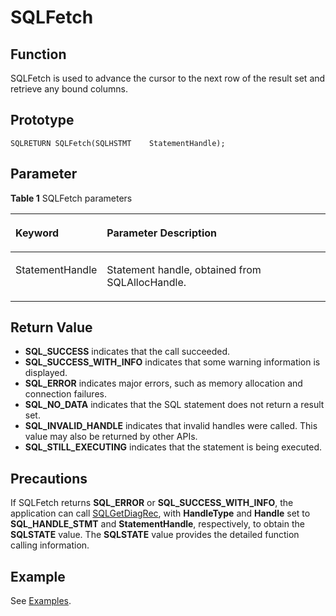# SQLFetch<a name="EN-US_TOPIC_0242371447"></a>

## Function<a name="en-us_topic_0238272893_en-us_topic_0237120423_en-us_topic_0059777989_se050a9bc14bc47f1bb3b6d4650b37d67"></a>

SQLFetch is used to advance the cursor to the next row of the result set and retrieve any bound columns.

## Prototype<a name="en-us_topic_0238272893_en-us_topic_0237120423_en-us_topic_0059777989_s9c799d0d6e0a4ecb91a800e6acdd31dd"></a>

```
SQLRETURN SQLFetch(SQLHSTMT    StatementHandle);
```

## Parameter<a name="en-us_topic_0238272893_en-us_topic_0237120423_en-us_topic_0059777989_s19f2bee9a4f2459e9496155f5e29600b"></a>

**Table  1**  SQLFetch parameters

<a name="en-us_topic_0238272893_en-us_topic_0237120423_en-us_topic_0059777989_t41ad0c45de864fcc8fbc4c21618c94b6"></a>
<table><thead align="left"><tr id="en-us_topic_0238272893_en-us_topic_0237120423_en-us_topic_0059777989_r58f5f6f4c39542a6a3be76f92fef9c87"><th class="cellrowborder" valign="top" width="23.119999999999997%" id="mcps1.2.3.1.1"><p id="en-us_topic_0238272893_en-us_topic_0237120423_en-us_topic_0059777989_a87934542f19744c4b9194eab9bc38b1e"><a name="en-us_topic_0238272893_en-us_topic_0237120423_en-us_topic_0059777989_a87934542f19744c4b9194eab9bc38b1e"></a><a name="en-us_topic_0238272893_en-us_topic_0237120423_en-us_topic_0059777989_a87934542f19744c4b9194eab9bc38b1e"></a><strong id="en-us_topic_0238272893_en-us_topic_0237120423_en-us_topic_0059777989_ad7d886035a98477c9f64831910660d13"><a name="en-us_topic_0238272893_en-us_topic_0237120423_en-us_topic_0059777989_ad7d886035a98477c9f64831910660d13"></a><a name="en-us_topic_0238272893_en-us_topic_0237120423_en-us_topic_0059777989_ad7d886035a98477c9f64831910660d13"></a>Keyword</strong></p>
</th>
<th class="cellrowborder" valign="top" width="76.88000000000001%" id="mcps1.2.3.1.2"><p id="en-us_topic_0238272893_en-us_topic_0237120423_en-us_topic_0059777989_aa79b3721c81f461e8d8741820c91b222"><a name="en-us_topic_0238272893_en-us_topic_0237120423_en-us_topic_0059777989_aa79b3721c81f461e8d8741820c91b222"></a><a name="en-us_topic_0238272893_en-us_topic_0237120423_en-us_topic_0059777989_aa79b3721c81f461e8d8741820c91b222"></a><strong id="en-us_topic_0238272893_en-us_topic_0237120423_en-us_topic_0059777989_en-us_topic_0058965190_b280121351440"><a name="en-us_topic_0238272893_en-us_topic_0237120423_en-us_topic_0059777989_en-us_topic_0058965190_b280121351440"></a><a name="en-us_topic_0238272893_en-us_topic_0237120423_en-us_topic_0059777989_en-us_topic_0058965190_b280121351440"></a>Parameter Description</strong></p>
</th>
</tr>
</thead>
<tbody><tr id="en-us_topic_0238272893_en-us_topic_0237120423_en-us_topic_0059777989_ra4493268c6ea4e09918f7151b802440d"><td class="cellrowborder" valign="top" width="23.119999999999997%" headers="mcps1.2.3.1.1 "><p id="en-us_topic_0238272893_en-us_topic_0237120423_en-us_topic_0059777989_a82994056abe64f8cbc98a3d2110ba6c8"><a name="en-us_topic_0238272893_en-us_topic_0237120423_en-us_topic_0059777989_a82994056abe64f8cbc98a3d2110ba6c8"></a><a name="en-us_topic_0238272893_en-us_topic_0237120423_en-us_topic_0059777989_a82994056abe64f8cbc98a3d2110ba6c8"></a>StatementHandle</p>
</td>
<td class="cellrowborder" valign="top" width="76.88000000000001%" headers="mcps1.2.3.1.2 "><p id="en-us_topic_0238272893_en-us_topic_0237120423_en-us_topic_0059777989_a43c4cf7648bb45a2b64938ba3da60384"><a name="en-us_topic_0238272893_en-us_topic_0237120423_en-us_topic_0059777989_a43c4cf7648bb45a2b64938ba3da60384"></a><a name="en-us_topic_0238272893_en-us_topic_0237120423_en-us_topic_0059777989_a43c4cf7648bb45a2b64938ba3da60384"></a>Statement handle, obtained from SQLAllocHandle.</p>
</td>
</tr>
</tbody>
</table>

## Return Value<a name="en-us_topic_0238272893_en-us_topic_0237120423_en-us_topic_0059777989_s08aa46acb7f04acf807438d3b1f0df6f"></a>

-   **SQL\_SUCCESS**  indicates that the call succeeded.
-   **SQL\_SUCCESS\_WITH\_INFO**  indicates that some warning information is displayed.
-   **SQL\_ERROR**  indicates major errors, such as memory allocation and connection failures.
-   **SQL\_NO\_DATA**  indicates that the SQL statement does not return a result set.
-   **SQL\_INVALID\_HANDLE**  indicates that invalid handles were called. This value may also be returned by other APIs.
-   **SQL\_STILL\_EXECUTING**  indicates that the statement is being executed.

## Precautions<a name="en-us_topic_0238272893_en-us_topic_0237120423_en-us_topic_0059777989_s2e8fa07b761946118f82afbb0443cdf6"></a>

If SQLFetch returns  **SQL\_ERROR**  or  **SQL\_SUCCESS\_WITH\_INFO**, the application can call  [SQLGetDiagRec](sqlgetdiagrec.md), with  **HandleType**  and  **Handle**  set to  **SQL\_HANDLE\_STMT**  and  **StatementHandle**, respectively, to obtain the  **SQLSTATE**  value. The  **SQLSTATE**  value provides the detailed function calling information.

## Example<a name="en-us_topic_0238272893_en-us_topic_0237120423_en-us_topic_0059777989_s297ce23d9b4d4e6ab0f5888390604f41"></a>

See  [Examples](examples.md).

